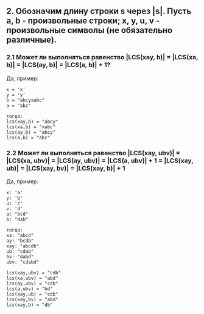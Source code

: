 ## 2.  Обозначим длину строки s через |s|. Пусть a, b - произвольные строки; x, y, u, v - произвольные символы (не обязательно различные). 
### 2.1 Может ли выполняться равенство |LCS(xay, b)| = |LCS(xa, b)| = |LCS(ay, b)| = |LCS(a, b)| + 1?
Да, пример:
 ```
x = 'x'
y = 'y'
b = "abcyxabc"
a = "abc"

тогда:
lcs(xay,b) = "abcy"
lcs(xa,b) = "xabc"
lcs(ay,b) = "abcy"
lcs(a,b) = "abc"
```

### 2.2 Может ли выполняться равенство |LCS(xay, ubv)| = |LCS(xa, ubv)| = |LCS(ay, ubv)| = |LCS(a, ubv)| + 1  = |LCS(xay, ub)| = |LCS(xay, bv)| = |LCS(xay, b)| + 1

Да, пример:
```
x: 'a'
y: 'b'
u: 'c'
v: 'd'
a: "bcd"
b: "dab"

тогда:
xa: "abcd"
ay: "bcdb"
xay: "abcdb"
ub: "cdab"
bv: "dabd"
ubv: "cdabd"

lcs(xay,ubv) = "cdb"
lcs(xa,ubv) = "abd"
lcs(ay,ubv) = "cdb"
lcs(a,ubv) = "bd"
lcs(xay,ub) = "cdb"
lcs(xay,bv) = "abd"
lcs(xay,b) = "db"
```
